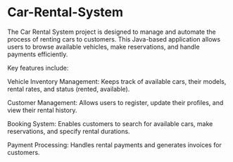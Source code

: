 # Car-Rental-System

The Car Rental System project is designed to manage and automate the process of renting cars to customers. This Java-based application allows users to browse available vehicles, make reservations, and handle payments efficiently.

Key features include:

Vehicle Inventory Management: Keeps track of available cars, their models, rental rates, and status (rented, available).

Customer Management: Allows users to register, update their profiles, and view their rental history.

Booking System: Enables customers to search for available cars, make reservations, and specify rental durations.

Payment Processing: Handles rental payments and generates invoices for customers.
